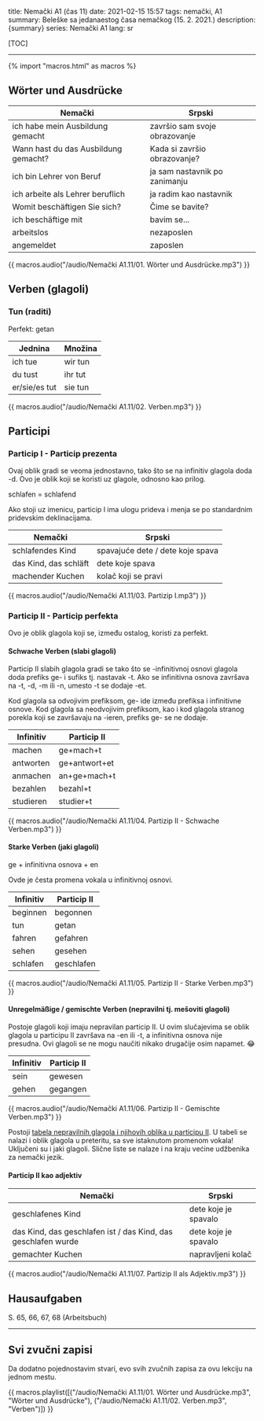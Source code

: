 title: Nemački A1 (čas 11)
date: 2021-02-15 15:57
tags: nemački, A1
summary: Beleške sa jedanaestog časa nemačkog (15. 2. 2021.)
description: {summary}
series: Nemački A1
lang: sr


[TOC]

-----

{% import "macros.html" as macros %}


## Wörter und Ausdrücke 

| Nemački | Srpski |
| --- | --- |
| ich habe mein Ausbildung gemacht | završio sam svoje obrazovanje |
| Wann hast du das Ausbildung gemacht? | Kada si završio obrazovanje? |
| ich bin Lehrer von Beruf | ja sam nastavnik po zanimanju |
| ich arbeite als Lehrer beruflich | ja radim kao nastavnik |
| Womit beschäftigen Sie sich? | Čime se bavite? |
| ich beschäftige mit | bavim se... |
| arbeitslos | nezaposlen |
| angemeldet | zaposlen |

{{ macros.audio("/audio/Nemački A1.11/01. Wörter und Ausdrücke.mp3") }}


## Verben (glagoli) 

### Tun (raditi) 

Perfekt: getan 

| Jednina | Množina |
| --- | --- |
| ich tue | wir tun |
| du tust | ihr tut |
| er/sie/es tut | sie tun |

{{ macros.audio("/audio/Nemački A1.11/02. Verben.mp3") }}


## Participi 

### Particip I - Particip prezenta 

Ovaj oblik gradi se veoma jednostavno, tako što se na infinitiv glagola doda -d. Ovo je oblik koji se koristi uz glagole, odnosno kao prilog. 

schlafen = schlafend 

Ako stoji uz imenicu, particip I ima ulogu prideva i menja se po standardnim pridevskim deklinacijama. 

| Nemački | Srpski |
| --- | --- |
| schlafendes Kind | spavajuće dete / dete koje spava |
| das Kind, das schläft | dete koje spava |
| machender Kuchen | kolač koji se pravi |

{{ macros.audio("/audio/Nemački A1.11/03. Partizip I.mp3") }}

### Particip II - Particip perfekta 

Ovo je oblik glagola koji se, između ostalog, koristi za perfekt. 

#### Schwache Verben (slabi glagoli) 

Particip II slabih glagola gradi se tako što se -infinitivnoj osnovi glagola doda prefiks ge- i sufiks tj. nastavak -t. 
Ako se infinitivna osnova završava na -t, -d, -m ili -n, umesto -t se dodaje -et. 

Kod glagola sa odvojivim prefiksom, ge- ide između prefiksa i infinitivne osnove. 
Kod glagola sa neodvojivim prefiksom, kao i kod glagola stranog porekla koji se završavaju na -ieren, prefiks ge- se ne dodaje. 

| Infinitiv | Particip II |
| --- | --- |
| machen | ge+mach+t |
| antworten | ge+antwort+et |
| anmachen | an+ge+mach+t |
| bezahlen | bezahl+t |
| studieren | studier+t |

{{ macros.audio("/audio/Nemački A1.11/04. Partizip II - Schwache Verben.mp3") }}

#### Starke Verben (jaki glagoli) 

ge + infinitivna osnova + en 

Ovde je česta promena vokala u infinitivnoj osnovi. 

| Infinitiv | Particip II |
| --- | --- |
| beginnen | begonnen |
| tun | getan |
| fahren | gefahren |
| sehen | gesehen |
| schlafen | geschlafen |

{{ macros.audio("/audio/Nemački A1.11/05. Partizip II - Starke Verben.mp3") }}

#### Unregelmäßige / gemischte Verben (nepravilni tj. mešoviti glagoli) 

Postoje glagoli koji imaju nepravilan particip II. U ovim slučajevima se oblik glagola u participu II završava na -en ili -t, a infinitivna osnova nije presudna. 
Ovi glagoli se ne mogu naučiti nikako drugačije osim napamet. :joy: 

| Infinitiv | Particip II |
| --- | --- |
| sein | gewesen |
| gehen | gegangen |

{{ macros.audio("/audio/Nemački A1.11/06. Partizip II - Gemischte Verben.mp3") }}

Postoji [tabela nepravilnih glagola i njihovih oblika u participu II](https://deutsch.lingolia.com/de/grammatik/zeitformen/unregelmaessige-verben). U tabeli se nalazi i oblik glagola u preteritu, sa sve istaknutom promenom vokala! Uključeni su i jaki glagoli. 
Slične liste se nalaze i na kraju većine udžbenika za nemački jezik. 

#### Particip II kao adjektiv 

| Nemački | Srpski |
| --- | --- |
| geschlafenes Kind | dete koje je spavalo |
| das Kind, das geschlafen ist / das Kind, das geschlafen wurde | dete koje je spavalo |
| gemachter Kuchen | napravljeni kolač |

{{ macros.audio("/audio/Nemački A1.11/07. Partizip II als Adjektiv.mp3") }}


## Hausaufgaben 

S. 65, 66, 67, 68 (Arbeitsbuch)



-----

## Svi zvučni zapisi 

Da dodatno pojednostavim stvari, evo svih zvučnih zapisa za ovu lekciju na jednom mestu. 

{{ macros.playlist([("/audio/Nemački A1.11/01. Wörter und Ausdrücke.mp3", "Wörter und Ausdrücke"), ("/audio/Nemački A1.11/02. Verben.mp3", "Verben")]) }}